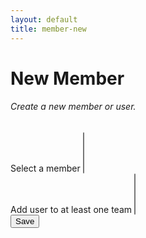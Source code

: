 ```yaml
---
layout: default
title: member-new
---
```

<head>
<!-- Required for multi-select drop down -->
<link rel="stylesheet" href="https://cdn.jsdelivr.net/npm/bootstrap-select@1.13.14/dist/css/bootstrap-select.min.css">

<!-- <a href="/sb-admin-jekyll/docs/services/events/" role="button" class="btn btn-success btn-large">< Back to Events</a> -->

</head>

<h1>New Member</h1>

<div>
    <form id="makeNewMember">
        <div class="card shadow mb-4">
            <div class="card-header py-3">
                <h6 class="m-0 font-weight-bold text-primary">Create a new member or user.</h6>
            </div>
            <div class="card-body">
                <!-- <div class="form-group">
                    <label for="alias">Select an alias / username</label>
                    <input class="form-control" type="text" id="alias" name="alias" required
                    minlength="3" maxlength="50" size="40">
                </div> -->
            <!--
                <div class="form-group">
                    <label for="first_name">Enter real first name only</label>
                    <input class="form-control" type="text" id="first_name" name="first_name" required
                    minlength="4" maxlength="50" size="40">
                </div>
                  <div class="form-group">
                    <label for="email">Enter working email</label>
                    <input class="form-control" type="email" id="email" name="email" required
                    minlength="4" maxlength="120" size="40">
                </div> -->
                <div class="form-group">   
                    <label for="author">Select a member</label>            
                    <select name="author[]" id="author" class="selectpicker w-100" multiple>
                    </select>
                 </div>
                 <div class="form-group">   
                    <label for="team">Add user to at least one team</label>            
                    <select name="team[]" id="team" class="selectpicker w-100" multiple>
                    </select>
                 </div>
            </div>
            <div>
                <button class="btn btn-primary btn-block" type="submit" id="submitForm">Save</button>
            </div>
        </div>
    </form>
</div>

<script>
    //As now using Google firstore for auth, this simply links Airtable user to a team in airtable.

    $('form').on('submit', function (event) {
        event.preventDefault()
        memberNew();
    });

    async function memberNew(){
        // var firstName = $('#first_name').val(); //document.getElementById("first_name").value;
        // var email = $('#email').val();
        var alias = $('#alias').val();
        let team  = $('#team').val();

        console.log("ID OF USER AND TEAM: ", alias, alias.id, team, team.id);
        //const items = await memberNewData(alias, firstName, email, team);
        
        let data = {
            // first_name: firstName, 
            // email: email,
            user_id: alias,
            alias: alias,
            team: team,
            team_id: team
        }

        axios.post('https://myeventus.netlify.app/.netlify/functions/airtable-add-members', data)
        .then(res => {
            let data = res.data;
        })
        .catch(err => {
            console.log("err", err);
        })


        //Clear fields in form.
        // $('#first_name').val("");
        // $('#email').val("");
        $('#alias').val("");
        $('#team').val("");
        //$(".selectpicker").selectpicker("refresh");
     }

    async function getMembersList(){
        let ddAuthor = $('#author');
        ddAuthor.empty();
        ddAuthor.prop('selectedIndex', 0);

        //const data = await membersList();
        //async function getMembersViaFunctions(){
            axios.get('https://myeventus.netlify.app/.netlify/functions/airtable-list-members')
            .then(res => {
                let data = res.data;
                console.log("MEMBERS: ", data);
                data.map(function(data2){
                    let id = data2.id;
                    let title = data2.fields.Alias
                    ddAuthor.append($('<option></option>').attr('value', id).text(title));
                    $(".selectpicker").selectpicker("refresh");
                });
            })
            .catch(err => {
                console.log("err", err);
            })
        //};

        // data.map(function(data2){
        //     let id = data2.id;
        //     let title = data2.fields.Alias
        //     ddAuthor.append($('<option></option>').attr('value', id).text(title));
        //     $(".selectpicker").selectpicker("refresh");
        // });
    }


    async function getTeamsList(){
        let ddTeam = $('#team');
        ddTeam.empty();
        ddTeam.prop('selectedIndex', 0);

        //const data = await teamsList();

        //async function getTeamsViaFunctions(){
            axios.get('https://myeventus.netlify.app/.netlify/functions/airtable-list-teams')
            .then(res => {
                let data = res.data;
                console.log("TEAMS: ", data);
                data.map(function(data2){
                    let id = data2.id;
                    let title = data2.fields.Title
                    ddTeam.append($('<option></option>').attr('value', id).text(title));
                    $(".selectpicker").selectpicker("refresh");
                });
            })
            .catch(err => {
                console.log("err", err);
            })
        //};

        // data.map(function(data2){
        //     let id = data2.id;
        //     let title = data2.fields.Title
        //     ddTeam.append($('<option></option>').attr('value', id).text(title));
        //     $(".selectpicker").selectpicker("refresh");
        // });
    }


$(document).ready(function() {
    getMembersList();
    getTeamsList();

        // function getTeam(){
        //     $.ajax({
        //         url: 'https://api.airtable.com/v0/appNBMp3C4tRCcJFy/Team',
        //         headers: restHeader,
        //         })
        //         .then(function(fromAPI){ 
        //             let data = fromAPI.records;
        //             console.log("Teams: ", data);
        //             data.map(function(data2){
        //                 let id = data2.id;
        //                 let title = data2.fields.Title
        //             ddTeam.append($('<option></option>').attr('value', id).text(title));
        //             $(".selectpicker").selectpicker("refresh");
        //         });
        //     });
        // }

});
</script>

<!-- Required for multi-select drop down -->
<script src="https://cdn.jsdelivr.net/npm/bootstrap-select@1.13.14/dist/js/bootstrap-select.min.js"></script>
